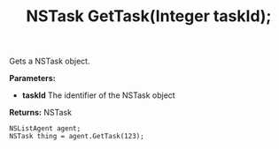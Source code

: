 ﻿---
uid: crmscript_ref_NSListAgent_GetTask
title: NSTask GetTask(Integer taskId);
intellisense: NSListAgent.GetTask
keywords: NSListAgent, GetTask
so.topic: reference
---

Gets a NSTask object.

**Parameters:**
 - **taskId** The identifier of the NSTask object

**Returns:** NSTask

```crmscript
NSListAgent agent;
NSTask thing = agent.GetTask(123);
```

